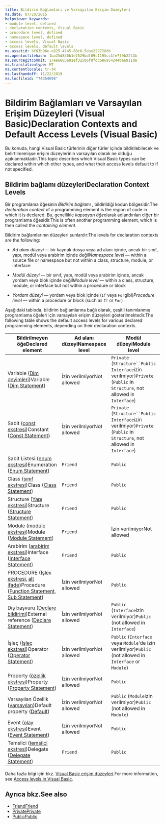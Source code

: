 ```yaml
---
title: Bildirim Bağlamları ve Varsayılan Erişim Düzeyleri
ms.date: 07/20/2015
helpviewer_keywords:
- module level, defined
- declaration contexts, Visual Basic
- procedure level, defined
- namespace level, defined
- access levels, Visual Basic
- access levels, default levels
ms.assetid: bf63b96e-e825-4745-88c8-5dae222728db
ms.openlocfilehash: 1ba25d830b1e7529bdf09c1195cc1fe7f9b2243b
ms.sourcegitcommit: 17ee6605e01ef32506f8fdc686954244ba6911de
ms.translationtype: MT
ms.contentlocale: tr-TR
ms.lasthandoff: 11/22/2019
ms.locfileid: "74354098"
---
```

# <a name="declaration-contexts-and-default-access-levels-visual-basic"></a><span data-ttu-id="f4aef-102">Bildirim Bağlamları ve Varsayılan Erişim Düzeyleri (Visual Basic)</span><span class="sxs-lookup"><span data-stu-id="f4aef-102">Declaration Contexts and Default Access Levels (Visual Basic)</span></span>
<span data-ttu-id="f4aef-103">Bu konuda, hangi Visual Basic türlerinin diğer türler içinde bildirilebilecek ve belirtilmemişse erişim düzeylerinin varsayılan olarak ne olduğu açıklanmaktadır.</span><span class="sxs-lookup"><span data-stu-id="f4aef-103">This topic describes which Visual Basic types can be declared within which other types, and what their access levels default to if not specified.</span></span>  
  
## <a name="declaration-context-levels"></a><span data-ttu-id="f4aef-104">Bildirim bağlamı düzeyleri</span><span class="sxs-lookup"><span data-stu-id="f4aef-104">Declaration Context Levels</span></span>  
 <span data-ttu-id="f4aef-105">Bir programlama öğesinin *Bildirim bağlamı* , bildirildiği kodun bölgesidir.</span><span class="sxs-lookup"><span data-stu-id="f4aef-105">The *declaration context* of a programming element is the region of code in which it is declared.</span></span> <span data-ttu-id="f4aef-106">Bu, genellikle *kapsayan öğe*olarak adlandırılan diğer bir programlama öğesidir.</span><span class="sxs-lookup"><span data-stu-id="f4aef-106">This is often another programming element, which is then called the *containing element*.</span></span>  
  
 <span data-ttu-id="f4aef-107">Bildirim bağlamlarının düzeyleri şunlardır:</span><span class="sxs-lookup"><span data-stu-id="f4aef-107">The levels for declaration contexts are the following:</span></span>  
  
- <span data-ttu-id="f4aef-108">*Ad alanı düzeyi* — bir kaynak dosya veya ad alanı içinde, ancak bir sınıf, yapı, modül veya arabirim içinde değil</span><span class="sxs-lookup"><span data-stu-id="f4aef-108">*Namespace level* — within a source file or namespace but not within a class, structure, module, or interface</span></span>  
  
- <span data-ttu-id="f4aef-109">*Modül düzeyi* — bir sınıf, yapı, modül veya arabirim içinde, ancak yordam veya blok içinde değil</span><span class="sxs-lookup"><span data-stu-id="f4aef-109">*Module level* — within a class, structure, module, or interface but not within a procedure or block</span></span>  
  
- <span data-ttu-id="f4aef-110">*Yordam düzeyi* — yordam veya blok içinde (`If` veya `For`gibi)</span><span class="sxs-lookup"><span data-stu-id="f4aef-110">*Procedure level* — within a procedure or block (such as `If` or `For`)</span></span>  
  
 <span data-ttu-id="f4aef-111">Aşağıdaki tabloda, bildirim bağlamlarına bağlı olarak, çeşitli tanımlanmış programlama öğeleri için varsayılan erişim düzeyleri gösterilmektedir.</span><span class="sxs-lookup"><span data-stu-id="f4aef-111">The following table shows the default access levels for various declared programming elements, depending on their declaration contexts.</span></span>  
  
|<span data-ttu-id="f4aef-112">Bildirilmeyen öğe</span><span class="sxs-lookup"><span data-stu-id="f4aef-112">Declared element</span></span>|<span data-ttu-id="f4aef-113">Ad alanı düzeyi</span><span class="sxs-lookup"><span data-stu-id="f4aef-113">Namespace level</span></span>|<span data-ttu-id="f4aef-114">Modül düzeyi</span><span class="sxs-lookup"><span data-stu-id="f4aef-114">Module level</span></span>|<span data-ttu-id="f4aef-115">Yordam düzeyi</span><span class="sxs-lookup"><span data-stu-id="f4aef-115">Procedure level</span></span>|  
|----------------------|---------------------|------------------|---------------------|  
|<span data-ttu-id="f4aef-116">Variable ([Dim deyimleri](../../../visual-basic/language-reference/statements/dim-statement.md))</span><span class="sxs-lookup"><span data-stu-id="f4aef-116">Variable ([Dim Statement](../../../visual-basic/language-reference/statements/dim-statement.md))</span></span>|<span data-ttu-id="f4aef-117">İzin verilmiyor</span><span class="sxs-lookup"><span data-stu-id="f4aef-117">Not allowed</span></span>|<span data-ttu-id="f4aef-118">`Private` (`Structure``Public` `Interface`izin verilmiyor)</span><span class="sxs-lookup"><span data-stu-id="f4aef-118">`Private` (`Public` in `Structure`, not allowed in `Interface`)</span></span>|`Public`|  
|<span data-ttu-id="f4aef-119">Sabit ([const ekstresi](../../../visual-basic/language-reference/statements/const-statement.md))</span><span class="sxs-lookup"><span data-stu-id="f4aef-119">Constant ([Const Statement](../../../visual-basic/language-reference/statements/const-statement.md))</span></span>|<span data-ttu-id="f4aef-120">İzin verilmiyor</span><span class="sxs-lookup"><span data-stu-id="f4aef-120">Not allowed</span></span>|<span data-ttu-id="f4aef-121">`Private` (`Structure``Public` `Interface`izin verilmiyor)</span><span class="sxs-lookup"><span data-stu-id="f4aef-121">`Private` (`Public` in `Structure`, not allowed in `Interface`)</span></span>|`Public`|  
|<span data-ttu-id="f4aef-122">Sabit Listesi ([enum ekstresi](../../../visual-basic/language-reference/statements/enum-statement.md))</span><span class="sxs-lookup"><span data-stu-id="f4aef-122">Enumeration ([Enum Statement](../../../visual-basic/language-reference/statements/enum-statement.md))</span></span>|`Friend`|`Public`|<span data-ttu-id="f4aef-123">İzin verilmiyor</span><span class="sxs-lookup"><span data-stu-id="f4aef-123">Not allowed</span></span>|  
|<span data-ttu-id="f4aef-124">Class ([sınıf ekstresi](../../../visual-basic/language-reference/statements/class-statement.md))</span><span class="sxs-lookup"><span data-stu-id="f4aef-124">Class ([Class Statement](../../../visual-basic/language-reference/statements/class-statement.md))</span></span>|`Friend`|`Public`|<span data-ttu-id="f4aef-125">İzin verilmiyor</span><span class="sxs-lookup"><span data-stu-id="f4aef-125">Not allowed</span></span>|  
|<span data-ttu-id="f4aef-126">Structure ([Yapı ekstresi](../../../visual-basic/language-reference/statements/structure-statement.md))</span><span class="sxs-lookup"><span data-stu-id="f4aef-126">Structure ([Structure Statement](../../../visual-basic/language-reference/statements/structure-statement.md))</span></span>|`Friend`|`Public`|<span data-ttu-id="f4aef-127">İzin verilmiyor</span><span class="sxs-lookup"><span data-stu-id="f4aef-127">Not allowed</span></span>|  
|<span data-ttu-id="f4aef-128">Module ([module ekstresi](../../../visual-basic/language-reference/statements/module-statement.md))</span><span class="sxs-lookup"><span data-stu-id="f4aef-128">Module ([Module Statement](../../../visual-basic/language-reference/statements/module-statement.md))</span></span>|`Friend`|<span data-ttu-id="f4aef-129">İzin verilmiyor</span><span class="sxs-lookup"><span data-stu-id="f4aef-129">Not allowed</span></span>|<span data-ttu-id="f4aef-130">İzin verilmiyor</span><span class="sxs-lookup"><span data-stu-id="f4aef-130">Not allowed</span></span>|  
|<span data-ttu-id="f4aef-131">Arabirim ([arabirim ekstresi](../../../visual-basic/language-reference/statements/interface-statement.md))</span><span class="sxs-lookup"><span data-stu-id="f4aef-131">Interface ([Interface Statement](../../../visual-basic/language-reference/statements/interface-statement.md))</span></span>|`Friend`|`Public`|<span data-ttu-id="f4aef-132">İzin verilmiyor</span><span class="sxs-lookup"><span data-stu-id="f4aef-132">Not allowed</span></span>|  
|<span data-ttu-id="f4aef-133">PROCEDURE ([Işlev ekstresi](../../../visual-basic/language-reference/statements/function-statement.md), [alt ifade](../../../visual-basic/language-reference/statements/sub-statement.md))</span><span class="sxs-lookup"><span data-stu-id="f4aef-133">Procedure ([Function Statement](../../../visual-basic/language-reference/statements/function-statement.md), [Sub Statement](../../../visual-basic/language-reference/statements/sub-statement.md))</span></span>|<span data-ttu-id="f4aef-134">İzin verilmiyor</span><span class="sxs-lookup"><span data-stu-id="f4aef-134">Not allowed</span></span>|`Public`|<span data-ttu-id="f4aef-135">İzin verilmiyor</span><span class="sxs-lookup"><span data-stu-id="f4aef-135">Not allowed</span></span>|  
|<span data-ttu-id="f4aef-136">Dış başvuru ([Declare bildirimi](../../../visual-basic/language-reference/statements/declare-statement.md))</span><span class="sxs-lookup"><span data-stu-id="f4aef-136">External reference ([Declare Statement](../../../visual-basic/language-reference/statements/declare-statement.md))</span></span>|<span data-ttu-id="f4aef-137">İzin verilmiyor</span><span class="sxs-lookup"><span data-stu-id="f4aef-137">Not allowed</span></span>|<span data-ttu-id="f4aef-138">`Public` (`Interface`izin verilmiyor)</span><span class="sxs-lookup"><span data-stu-id="f4aef-138">`Public` (not allowed in `Interface`)</span></span>|<span data-ttu-id="f4aef-139">İzin verilmiyor</span><span class="sxs-lookup"><span data-stu-id="f4aef-139">Not allowed</span></span>|  
|<span data-ttu-id="f4aef-140">İşleç ([Işleç ekstresi](../../../visual-basic/language-reference/statements/operator-statement.md))</span><span class="sxs-lookup"><span data-stu-id="f4aef-140">Operator ([Operator Statement](../../../visual-basic/language-reference/statements/operator-statement.md))</span></span>|<span data-ttu-id="f4aef-141">İzin verilmiyor</span><span class="sxs-lookup"><span data-stu-id="f4aef-141">Not allowed</span></span>|<span data-ttu-id="f4aef-142">`Public` (`Interface` veya `Module`'de izin verilmiyor)</span><span class="sxs-lookup"><span data-stu-id="f4aef-142">`Public` (not allowed in `Interface` or `Module`)</span></span>|<span data-ttu-id="f4aef-143">İzin verilmiyor</span><span class="sxs-lookup"><span data-stu-id="f4aef-143">Not allowed</span></span>|  
|<span data-ttu-id="f4aef-144">Property ([özellik ekstresi](../../../visual-basic/language-reference/statements/property-statement.md))</span><span class="sxs-lookup"><span data-stu-id="f4aef-144">Property ([Property Statement](../../../visual-basic/language-reference/statements/property-statement.md))</span></span>|<span data-ttu-id="f4aef-145">İzin verilmiyor</span><span class="sxs-lookup"><span data-stu-id="f4aef-145">Not allowed</span></span>|`Public`|<span data-ttu-id="f4aef-146">İzin verilmiyor</span><span class="sxs-lookup"><span data-stu-id="f4aef-146">Not allowed</span></span>|  
|<span data-ttu-id="f4aef-147">Varsayılan Özellik ([varsayılan](../../../visual-basic/language-reference/modifiers/default.md))</span><span class="sxs-lookup"><span data-stu-id="f4aef-147">Default property ([Default](../../../visual-basic/language-reference/modifiers/default.md))</span></span>|<span data-ttu-id="f4aef-148">İzin verilmiyor</span><span class="sxs-lookup"><span data-stu-id="f4aef-148">Not allowed</span></span>|<span data-ttu-id="f4aef-149">`Public` (`Module`izin verilmiyor)</span><span class="sxs-lookup"><span data-stu-id="f4aef-149">`Public` (not allowed in `Module`)</span></span>|<span data-ttu-id="f4aef-150">İzin verilmiyor</span><span class="sxs-lookup"><span data-stu-id="f4aef-150">Not allowed</span></span>|  
|<span data-ttu-id="f4aef-151">Event ([olay ekstresi](../../../visual-basic/language-reference/statements/event-statement.md))</span><span class="sxs-lookup"><span data-stu-id="f4aef-151">Event ([Event Statement](../../../visual-basic/language-reference/statements/event-statement.md))</span></span>|<span data-ttu-id="f4aef-152">İzin verilmiyor</span><span class="sxs-lookup"><span data-stu-id="f4aef-152">Not allowed</span></span>|`Public`|<span data-ttu-id="f4aef-153">İzin verilmiyor</span><span class="sxs-lookup"><span data-stu-id="f4aef-153">Not allowed</span></span>|  
|<span data-ttu-id="f4aef-154">Temsilci ([temsilci ekstresi](../../../visual-basic/language-reference/statements/delegate-statement.md))</span><span class="sxs-lookup"><span data-stu-id="f4aef-154">Delegate ([Delegate Statement](../../../visual-basic/language-reference/statements/delegate-statement.md))</span></span>|`Friend`|`Public`|<span data-ttu-id="f4aef-155">İzin verilmiyor</span><span class="sxs-lookup"><span data-stu-id="f4aef-155">Not allowed</span></span>|  
  
 <span data-ttu-id="f4aef-156">Daha fazla bilgi için bkz. [Visual Basic erişim düzeyleri](../../../visual-basic/programming-guide/language-features/declared-elements/access-levels.md).</span><span class="sxs-lookup"><span data-stu-id="f4aef-156">For more information, see [Access levels in Visual Basic](../../../visual-basic/programming-guide/language-features/declared-elements/access-levels.md).</span></span>  
  
## <a name="see-also"></a><span data-ttu-id="f4aef-157">Ayrıca bkz.</span><span class="sxs-lookup"><span data-stu-id="f4aef-157">See also</span></span>

- [<span data-ttu-id="f4aef-158">Friend</span><span class="sxs-lookup"><span data-stu-id="f4aef-158">Friend</span></span>](../../../visual-basic/language-reference/modifiers/friend.md)
- [<span data-ttu-id="f4aef-159">Private</span><span class="sxs-lookup"><span data-stu-id="f4aef-159">Private</span></span>](../../../visual-basic/language-reference/modifiers/private.md)
- [<span data-ttu-id="f4aef-160">Public</span><span class="sxs-lookup"><span data-stu-id="f4aef-160">Public</span></span>](../../../visual-basic/language-reference/modifiers/public.md)
